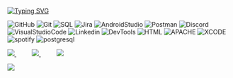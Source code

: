 
[![Typing SVG](https://readme-typing-svg.demolab.com?font=Nosifer&size=20&duration=4000&pause=1000&color=FF0000&width=435&lines=Be+welcome+my+friend;My+name+is+Ihor;I+am+a+junior+QA+tester;And+here+I+will+post+my+HW;See+you++good+luck+to+you)](https://git.io/typing-svg)

![GitHub](https://img.shields.io/badge/-GitHub-0d1217?style=for-the-badge&logo=GitHub)
![Git](https://img.shields.io/badge/-Git-0d1217?style=for-the-badge&logo=Git)
![SQL](https://img.shields.io/badge/-Sql-0d1217?style=for-the-badge&logo=mysql)
![Jira](https://img.shields.io/badge/-Jira-0d1217?style=for-the-badge&logo=Jira&logoColor=850909)
![AndroidStudio](https://img.shields.io/badge/-Androidstudio-0d1217?style=for-the-badge&logo=Androidstudio)
![Postman](https://img.shields.io/badge/-Postman-0d1217?style=for-the-badge&logo=Postman)
![Discord](https://img.shields.io/badge/-Discord-0d1217?style=for-the-badge&logo=Discord)
![VisualStudioCode](https://img.shields.io/badge/-VisualStudioCode-0d1217?style=for-the-badge&logo=VisualStudioCode&logoColor=34c3eb)
![Linkedin](https://img.shields.io/badge/-Linkedin-0d1217?style=for-the-badge&logo=Linkedin&logoColor=0377fc)
![DevTools](https://img.shields.io/badge/-ChromeDevTools-0d1217?style=for-the-badge&logo=Google&logoColor=05f229)
![HTML](https://img.shields.io/badge/-HTML-0d1217?style=for-the-badge&logo=HTML5&logoColor=red)
![APACHE](https://img.shields.io/badge/-apache-0d1217?style=for-the-badge&logo=apache&logoColor=red)
![XCODE](https://img.shields.io/badge/-Xcode-0d1217?style=for-the-badge&logo=Xcode&logoColor=red)
![spotify](https://img.shields.io/badge/-spotify-0d1217?style=for-the-badge&logo=spotify&logoColor=roze)
![postgresql](https://img.shields.io/badge/-postgresql-0d1217?style=for-the-badge&logo=postgresql&logoColor=blue)

<div align="justify">
<a href="https://www.instagram.com/younggodhardcore/">
<img src="https://img.shields.io/badge/Instagram-0d1217.svg?style=for-the-badge&logo=Instagram&logoColor=white">
</a>
&nbsp;&nbsp;&nbsp;&nbsp;&nbsp;&nbsp;&nbsp;&nbsp;
<a href="https://www.linkedin.com/in/ihorhardcorenko/">
<img src="https://img.shields.io/badge/Linkedin-0d1217.svg?style=for-the-badge&logo=Linkedin&logoColor=white">
</a>
&nbsp;&nbsp;&nbsp;&nbsp;&nbsp;&nbsp;&nbsp;&nbsp;
<a href="https://t.me/IhorHardcorenko/">
<img src="https://img.shields.io/badge/telegram-0d1217?style=for-the-badge&logo=telegram&logoColor=white">
</a>
  

![](https://komarev.com/ghpvc/?username=IhorHard&color=0d1217&=for-the-badge)


